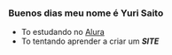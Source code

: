 ###  Buenos dias meu nome é Yuri Saito 

- To estudando no [Alura](https://www.alura.com.br)
- To tentando aprender a criar um ***SITE***


